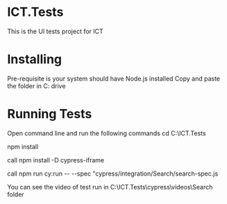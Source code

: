 # ICT.Tests
This is the UI tests project for ICT

# Installing
Pre-requisite is your system should have Node.js installed 
Copy and paste the folder in C: drive 

# Running Tests
Open command line and run the following commands
cd C:\ICT.Tests

npm install

call npm install -D cypress-iframe

call npm run cy:run -- --spec "cypress/integration/Search/search-spec.js

You can see the video of test run in C:\ICT.Tests\cypress\videos\Search folder 

